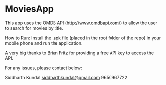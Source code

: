 # MoviesApp

This app uses the OMDB API (http://www.omdbapi.com/) to allow the user to search for movies by title.

How to Run:
Install the .apk file (placed in the root folder of the repo) in your mobile phone and run the application.

A very big thanks to Brian Fritz for providing a free API key to access the API.

For any issues, please contact below:

Siddharth Kundal
siddharthkundal@gmail.com
9650967722
